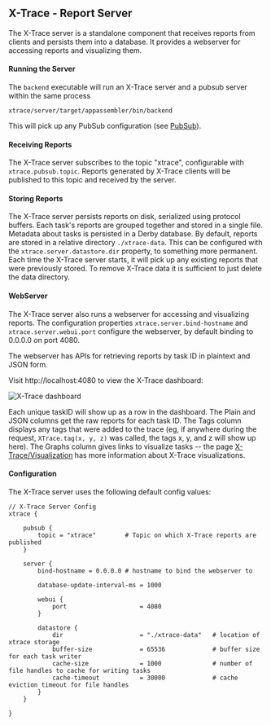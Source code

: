 ## X-Trace - Report Server

The X-Trace server is a standalone component that receives reports from clients and persists them into a database.  It provides a webserver for accessing reports and visualizing them.

#### Running the Server

The `backend` executable will run an X-Trace server and a pubsub server within the same process

    xtrace/server/target/appassembler/bin/backend

This will pick up any PubSub configuration (see [PubSub](tracingplane/pubsub/index.html)).

#### Receiving Reports

The X-Trace server subscribes to the topic "xtrace", configurable with `xtrace.pubsub.topic`.  Reports generated by X-Trace clients will be published to this topic and received by the server.

#### Storing Reports

The X-Trace server persists reports on disk, serialized using protocol buffers.  Each task's reports are grouped together and stored in a single file.  Metadata about tasks is persisted in a Derby database.  By default, reports are stored in a relative directory `./xtrace-data`.  This can be configured with the `xtrace.server.datastore.dir` property, to something more permanent.  Each time the X-Trace server starts, it will pick up any existing reports that were previously stored.  To remove X-Trace data it is sufficient to just delete the data directory.

#### WebServer

The X-Trace server also runs a webserver for accessing and visualizing reports.  The configuration properties `xtrace.server.bind-hostname` and `xtrace.server.webui.port` configure the webserver, by default binding to 0.0.0.0 on port 4080.  

The webserver has APIs for retrieving reports by task ID in plaintext and JSON form.

Visit http://localhost:4080 to view the X-Trace dashboard:

![X-Trace dashboard](../docs/images/xtrace_dashboard.png "X-Trace dashboard")

Each unique taskID will show up as a row in the dashboard.  The Plain and JSON columns get the raw reports for each task ID.  The Tags column displays any tags that were added to the trace (eg, if anywhere during the request, `XTrace.tag(x, y, z)` was called, the tags x, y, and z will show up here).  The Graphs column gives links to visualize tasks -- the page [X-Trace/Visualization](visualization) has more information about X-Trace visualizations.

#### Configuration

The X-Trace server uses the following default config values:

	// X-Trace Server Config
	xtrace {
	
		pubsub {
			topic = "xtrace"		# Topic on which X-Trace reports are published
		}

	    server {
	        bind-hostname = 0.0.0.0 # hostname to bind the webserver to

	        database-update-interval-ms = 1000

	        webui {
	            port                    = 4080
	        }

	        datastore {
	            dir                     = "./xtrace-data"   # location of xtrace storage
	            buffer-size             = 65536             # buffer size for each task writer
	            cache-size              = 1000              # number of file handles to cache for writing tasks
	            cache-timeout           = 30000             # cache eviction timeout for file handles
	        }
	    }

	}
